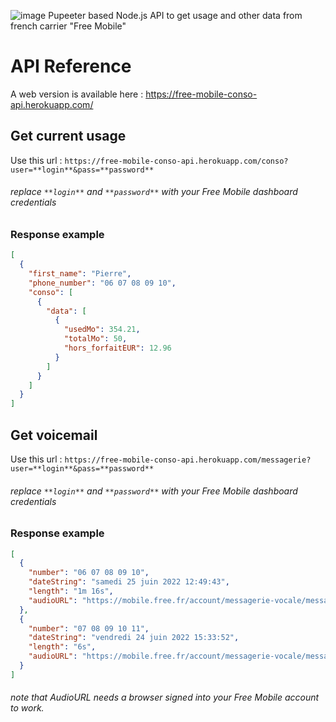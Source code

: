 ![image](https://user-images.githubusercontent.com/32978709/180616181-925c8e35-945e-4616-971a-f5745a1588b5.png)
Pupeeter based Node.js API to get usage and other data from french carrier "Free Mobile"

# API Reference
A web version is available here : https://free-mobile-conso-api.herokuapp.com/

## Get current usage
Use this url : `https://free-mobile-conso-api.herokuapp.com/conso?user=**login**&pass=**password**`
###### replace `**login**` and `**password**` with your Free Mobile dashboard credentials

### Response example
```json
[
  {
    "first_name": "Pierre",
    "phone_number": "06 07 08 09 10",
    "conso": [
      {
        "data": [
          {
            "usedMo": 354.21,
            "totalMo": 50,
            "hors_forfaitEUR": 12.96
          }
        ]
      }
    ]
  }
]
```

## Get voicemail
Use this url : `https://free-mobile-conso-api.herokuapp.com/messagerie?user=**login**&pass=**password**`
###### replace `**login**` and `**password**` with your Free Mobile dashboard credentials

### Response example
```json
[
  {
    "number": "06 07 08 09 10",
    "dateString": "samedi 25 juin 2022 12:49:43",
    "length": "1m 16s",
    "audioURL": "https://mobile.free.fr/account/messagerie-vocale/message_vocal?id=567456456"
  },
  {
    "number": "07 08 09 10 11",
    "dateString": "vendredi 24 juin 2022 15:33:52",
    "length": "6s",
    "audioURL": "https://mobile.free.fr/account/messagerie-vocale/message_vocal?id=654425742"
  }
]
```
###### note that AudioURL needs a browser signed into your Free Mobile account to work.
